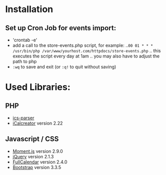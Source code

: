 # Installation
## Set up Cron Job for events import:
* 'crontab -e'
* add a call to the store-events.php script, for example:
..`00 01 * * * /usr/bin/php /var/www/yourhost.com/httpdocs/store-events.php`
.. this executes the script every day at 1am
.. you may also have to adjust the path to php
* `:wq` to save and exit (or `:q!` to quit without saving)

# Used Libraries:
## PHP
* [ics-parser](https://github.com/MartinThoma/ics-parser/)
* [iCalcreator](http://kigkonsult.se/iCalcreator/) version 2.22
## Javascript / CSS
* [Moment.js](http://momentjs.com/) version 2.9.0
* [jQuery](https://jquery.com/) version 2.1.3
* [FullCalendar](http://fullcalendar.io) version 2.4.0
* [Bootstrap](http://getbootstrap.com/) version 3.3.5